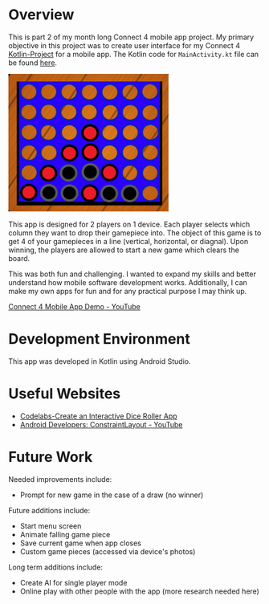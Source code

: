 # Overview

This is part 2 of my month long Connect 4 mobile app project. My primary objective in this project was to create user interface for my Connect 4 [Kotlin-Project](https://github.com/nomclawson/Kotlin-Project) for a mobile app. The Kotlin code for `MainActivity.kt` file can be found [here](https://github.com/nomclawson/Connect-4-Mobile-App/tree/master/app/src/main/java/com/example/helloworld).

![Connect 4 Icon](https://github.com/nomclawson/Connect-4-Mobile-App/blob/master/app/src/main/res/drawable/connect_4_icon_square.png?raw=true)

This app is designed for 2 players on 1 device. Each player selects which column they want to drop their gamepiece into. The object of this game is to get 4 of your gamepieces in a line (vertical, horizontal, or diagnal). Upon winning, the players are allowed to start a new game which clears the board.

This was both fun and challenging. I wanted to expand my skills and better understand how mobile software development works. Additionally, I can make my own apps for fun and for any practical purpose I may think up. 

[Connect 4 Mobile App Demo - YouTube](https://youtu.be/JRoIoCEVtpQ)

# Development Environment

This app was developed in Kotlin using Android Studio.

# Useful Websites

* [Codelabs-Create an Interactive Dice Roller App](https://developer.android.com/codelabs/basic-android-kotlin-training-create-dice-roller-app-with-button#3)
* [Android Developers: ConstraintLayout - YouTube](https://www.youtube.com/watch?v=P9Zstbk0lPw)

# Future Work

Needed improvements include:
* Prompt for new game in the case of a draw (no winner)

Future additions include:
* Start menu screen
* Animate falling game piece
* Save current game when app closes
* Custom game pieces (accessed via device's photos)

Long term additions include:
* Create AI for single player mode
* Online play with other people with the app (more research needed here)
